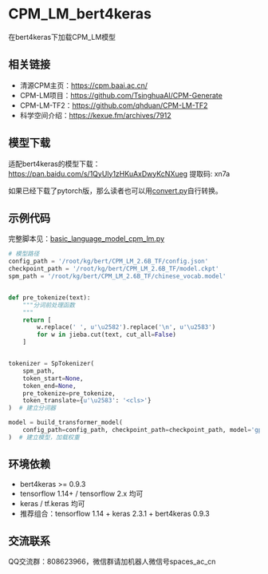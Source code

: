 # CPM_LM_bert4keras
在bert4keras下加载CPM_LM模型

## 相关链接

- 清源CPM主页：https://cpm.baai.ac.cn/
- CPM-LM项目：https://github.com/TsinghuaAI/CPM-Generate
- CPM-LM-TF2：https://github.com/qhduan/CPM-LM-TF2
- 科学空间介绍：https://kexue.fm/archives/7912

## 模型下载

适配bert4keras的模型下载：https://pan.baidu.com/s/1QyUly1zHKuAxDwyKcNXueg 提取码: xn7a

如果已经下载了pytorch版，那么读者也可以用[convert.py](https://github.com/bojone/CPM_LM_bert4keras/blob/main/convert.py)自行转换。

## 示例代码

完整脚本见：[basic_language_model_cpm_lm.py](https://github.com/bojone/bert4keras/blob/master/examples/basic_language_model_cpm_lm.py)

```python
# 模型路径
config_path = '/root/kg/bert/CPM_LM_2.6B_TF/config.json'
checkpoint_path = '/root/kg/bert/CPM_LM_2.6B_TF/model.ckpt'
spm_path = '/root/kg/bert/CPM_LM_2.6B_TF/chinese_vocab.model'


def pre_tokenize(text):
    """分词前处理函数
    """
    return [
        w.replace(' ', u'\u2582').replace('\n', u'\u2583')
        for w in jieba.cut(text, cut_all=False)
    ]


tokenizer = SpTokenizer(
    spm_path,
    token_start=None,
    token_end=None,
    pre_tokenize=pre_tokenize,
    token_translate={u'\u2583': '<cls>'}
)  # 建立分词器

model = build_transformer_model(
    config_path=config_path, checkpoint_path=checkpoint_path, model='gpt2'
)  # 建立模型，加载权重
```

## 环境依赖

- bert4keras >= 0.9.3
- tensorflow 1.14+ / tensorflow 2.x 均可
- keras / tf.keras 均可
- 推荐组合：tensorflow 1.14 + keras 2.3.1 + bert4keras 0.9.3

## 交流联系

QQ交流群：808623966，微信群请加机器人微信号spaces_ac_cn
